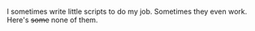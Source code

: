 I sometimes write little scripts to do my job. Sometimes they even work. Here's ~~some~~ none of them.
